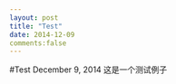 ```yaml
---
layout: post
title: "Test"
date: 2014-12-09
comments:false
---
```

#Test
December 9, 2014
这是一个测试例子

